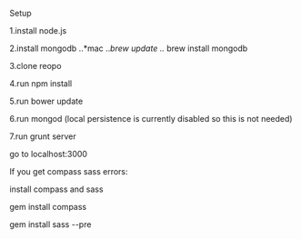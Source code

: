 Setup

1.install node.js

2.install mongodb ..*mac ..*brew update ..* brew install mongodb

3.clone reopo

4.run npm install

5.run bower update

6.run mongod  (local persistence is currently disabled so this is not needed)

7.run grunt server

go to localhost:3000

If you get compass sass errors:

install compass and sass

gem install compass

gem install sass --pre